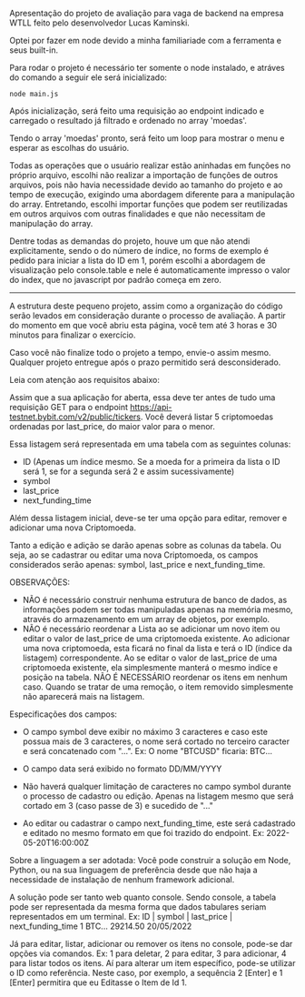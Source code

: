 Apresentação do projeto de avaliação para vaga de backend na empresa WTLL feito pelo desenvolvedor Lucas Kaminski.

Optei por fazer em node devido a minha familiariade com a ferramenta e seus built-in.

Para rodar o projeto é necessário ter somente o node instalado, e atráves do comando a seguir ele será inicializado:

```
node main.js
```

Após inicialização, será feito uma requisição ao endpoint indicado e carregado o resultado já filtrado e ordenado no array 'moedas'.

Tendo o array 'moedas' pronto, será feito um loop para mostrar o menu e esperar as escolhas do usuário.

Todas as operações que o usuário realizar estão aninhadas em funções no próprio arquivo, escolhi não realizar a importação de funções de outros arquivos, pois não havia necessidade devido ao tamanho do projeto e ao tempo de execução, exigindo uma abordagem diferente para a manipulação do array. Entretando, escolhi importar funções que podem ser reutilizadas em outros arquivos com outras finalidades e que não necessitam de manipulação do array.

Dentre todas as demandas do projeto, houve um que não atendi explicitamente, sendo o do número de índice, no forms de exemplo é pedido para iniciar a lista do ID em 1, porém escolhi a abordagem de visualização pelo console.table e nele é automaticamente impresso o valor do index, que no javascript por padrão começa em zero.

----

A estrutura deste pequeno projeto, assim como a organização do código serão levados em consideração durante o processo de avaliação. A partir do momento em que você abriu esta página, você tem até 3 horas e 30 minutos para finalizar o exercício.

Caso você não finalize todo o projeto a tempo, envie-o assim mesmo. Qualquer projeto entregue após o prazo permitido será desconsiderado.

Leia com atenção aos requisitos abaixo:

Assim que a sua aplicação for aberta, essa deve ter antes de tudo uma requisição GET para o endpoint https://api-testnet.bybit.com/v2/public/tickers. Você deverá listar 5 criptomoedas ordenadas por last_price, do maior valor para o menor.

Essa listagem será representada em uma tabela com as seguintes colunas:
- ID (Apenas um índice mesmo. Se a moeda for a primeira da lista o ID será 1, se for a segunda será 2 e assim sucessivamente)
- symbol
- last_price
- next_funding_time

Além dessa listagem inicial, deve-se ter uma opção para editar, remover e adicionar uma nova Criptomoeda.

Tanto a edição e adição se darão apenas sobre as colunas da tabela. Ou seja, ao se cadastrar ou editar uma nova Criptomoeda, os campos considerados serão apenas: symbol, last_price e next_funding_time.

OBSERVAÇÕES:
- NÃO é necessário construir nenhuma estrutura de banco de dados, as informações podem ser todas manipuladas apenas na memória mesmo, através do armazenamento em um array de objetos, por exemplo.
- NÃO é necessário reordenar a Lista ao se adicionar um novo item ou editar o valor de last_price de uma criptomoeda existente. Ao adicionar uma nova criptomoeda, esta ficará no final da lista e terá o ID (índice da listagem) correspondente. Ao se editar o valor de last_price de uma criptomoeda existente, ela simplesmente manterá o mesmo indíce e posição na tabela. NÃO É NECESSÁRIO reordenar os itens em nenhum caso. Quando se tratar de uma remoção, o item removido simplesmente não aparecerá mais na listagem.

Especificações dos campos:

- O campo symbol deve exibir no máximo 3 caracteres e caso este possua mais de 3 caracteres, o nome será cortado no terceiro caracter e será concatenado com "...". Ex: O nome "BTCUSD" ficaria: BTC...

- O campo data será exibido no formato DD/MM/YYYY

- Não haverá qualquer limitação de caracteres no campo symbol durante o processo de cadastro ou edição. Apenas na listagem mesmo que será cortado em 3 (caso passe de 3) e sucedido de "..."

- Ao editar ou cadastrar o campo next_funding_time, este será cadastrado e editado no mesmo formato em que foi trazido do endpoint. Ex: 2022-05-20T16:00:00Z

Sobre a linguagem a ser adotada:
Você pode construir a solução em Node, Python, ou na sua linguagem de preferência desde que não haja a necessidade de instalação de nenhum framework adicional.

A solução pode ser tanto web quanto console. Sendo console, a tabela pode ser representada da mesma forma que dados tabulares seriam representados em um terminal. Ex:
ID | symbol  | last_price  | next_funding_time
1    BTC...    29214.50      20/05/2022

Já para editar, listar, adicionar ou remover os itens no console, pode-se dar opções via comandos. Ex: 1 para deletar, 2 para editar, 3 para adicionar, 4 para listar todos os itens.
Aí para alterar um item específico, pode-se utilizar o ID como referência. Neste caso, por exemplo, a sequência 2 [Enter] e 1 [Enter] permitira que eu Editasse o Item de Id 1.
